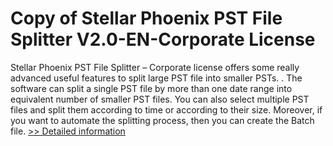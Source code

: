 # Copy of Stellar Phoenix PST File Splitter V2.0-EN-Corporate License
Stellar Phoenix PST File Splitter – Corporate license offers some really advanced useful features to split large PST file into smaller PSTs. . The software can split a single PST file by more than one date range into equivalent number of smaller PST files. You can also select multiple PST files and split them according to time or according to their size. Moreover, if you want to automate the splitting process, then you can create the Batch file.
[>> Detailed information](https://secure.element5.com/esales/product.html?productid=300776628&affiliateid=200057808)